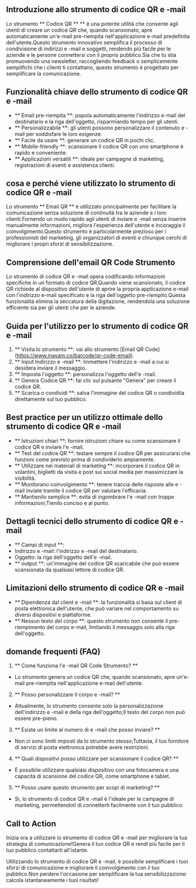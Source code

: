 ## Introduzione allo strumento di codice QR e -mail

Lo strumento ** Codice QR ** ** è una potente utilità che consente agli utenti di creare un codice QR che, quando scansionato, apre automaticamente un'e-mail pre-riempita nell'applicazione e-mail predefinita dell'utente.Questo strumento innovativo semplifica il processo di condivisione di indirizzi e -mail e soggetti, rendendo più facile per le aziende e le persone connettersi con il proprio pubblico.Sia che tu stia promuovendo una newsletter, raccogliendo feedback o semplicemente semplifichi che i clienti ti contattano, questo strumento è progettato per semplificare la comunicazione.

## Funzionalità chiave dello strumento di codice QR e -mail

- ** Email pre-riempita **: popola automaticamente l'indirizzo e-mail del destinatario e la riga dell'oggetto, risparmiando tempo per gli utenti.
- ** Personalizzabile **: gli utenti possono personalizzare il contenuto e -mail per soddisfare le loro esigenze.
- ** Facile da usare **: generare un codice QR in pochi clic.
- ** Mobile-friendly **: scansionare il codice QR con uno smartphone è rapido e conveniente.
- ** Applicazioni versatili **: ideale per campagne di marketing, registrazioni di eventi e assistenza clienti.

## cosa e perché viene utilizzato lo strumento di codice QR e -mail

Lo strumento ** Email QR ** è utilizzato principalmente per facilitare la comunicazione senza soluzione di continuità tra le aziende e i loro clienti.Fornendo un modo rapido agli utenti di inviare e -mail senza inserire manualmente informazioni, migliora l'esperienza dell'utente e incoraggia il coinvolgimento.Questo strumento è particolarmente prezioso per i professionisti del marketing, gli organizzatori di eventi e chiunque cerchi di migliorare i propri sforzi di sensibilizzazione.

## Comprensione dell'email QR Code Strumento

Lo strumento di codice QR e -mail opera codificando informazioni specifiche in un formato di codice QR.Quando viene scansionato, il codice QR richiede al dispositivo dell'utente di aprire la propria applicazione e-mail con l'indirizzo e-mail specificato e la riga dell'oggetto pre-riempito.Questa funzionalità elimina la seccatura della digitazione, rendendola una soluzione efficiente sia per gli utenti che per le aziende.

## Guida per l'utilizzo per lo strumento di codice QR e -mail

1. ** Visita lo strumento **: vai allo strumento [Email QR Code] (https://www.inayam.co/barcode/qr-code-email).
2. ** Input Indirizzo e -mail **: Immettere l'indirizzo e -mail a cui si desidera inviare il messaggio.
3. ** Imposta l'oggetto **: personalizza l'oggetto dell'e -mail.
4. ** Genera Codice QR **: fai clic sul pulsante "Genera" per creare il codice QR.
5. ** Scarica o condividi **: salva l'immagine del codice QR o condividila direttamente sul tuo pubblico.

## Best practice per un utilizzo ottimale dello strumento di codice QR e -mail

- ** Istruzioni chiari **: fornire istruzioni chiare su come scansionare il codice QR e inviare l'e -mail.
- ** Test del codice QR **: testare sempre il codice QR per assicurarsi che funzioni come previsto prima di condividerlo ampiamente.
- ** Utilizzare nei materiali di marketing **: incorporare il codice QR in volantini, biglietti da visita e post sui social media per massimizzare la visibilità.
- ** Monitorano coinvolgimento **: tenere traccia delle risposte alle e -mail inviate tramite il codice QR per valutare l'efficacia.
- ** Mantienilo semplice **: evita di ingombrare l'e -mail con troppe informazioni;Tienilo conciso e al punto.

## Dettagli tecnici dello strumento di codice QR e -mail

- ** Campi di input **:
- Indirizzo e -mail: l'indirizzo e -mail del destinatario.
- Oggetto: la riga dell'oggetto dell'e -mail.
- ** output **: un'immagine del codice QR scaricabile che può essere scansionata da qualsiasi lettore di codice QR.

## Limitazioni dello strumento di codice QR e -mail

- ** Dipendenza dal client e -mail **: la funzionalità si basa sul client di posta elettronica dell'utente, che può variare nel comportamento su diversi dispositivi e piattaforme.
- ** Nessun testo del corpo **: questo strumento non consente il pre-riempimento del corpo e-mail, limitando il messaggio solo alla riga dell'oggetto.

## domande frequenti (FAQ)

1. ** Come funziona l'e -mail QR Code Strumento? **
- Lo strumento genera un codice QR che, quando scansionato, apre un'e-mail pre-riempita nell'applicazione e-mail dell'utente.

2. ** Posso personalizzare il corpo e -mail? **
- Attualmente, lo strumento consente solo la personalizzazione dell'indirizzo e -mail e della riga dell'oggetto;Il testo del corpo non può essere pre-pieno.

3. ** Esiste un limite al numero di e -mail che posso inviare? **
- Non ci sono limiti imposti da lo strumento stesso;Tuttavia, il tuo fornitore di servizi di posta elettronica potrebbe avere restrizioni.

4. ** Quali dispositivi posso utilizzare per scansionare il codice QR? **
- È possibile utilizzare qualsiasi dispositivo con una fotocamera e una capacità di scansione del codice QR, come smartphone e tablet.

5. ** Posso usare questo strumento per scopi di marketing? **
- Sì, lo strumento di codice QR e -mail è l'ideale per le campagne di marketing, permettendoti di connetterti facilmente con il tuo pubblico.

## Call to Action

Inizia ora a utilizzare lo strumento di codice QR e -mail per migliorare la tua strategia di comunicazione!Genera il tuo codice QR e rendi più facile per il tuo pubblico contattarti all'istante.

Utilizzando lo strumento di codice QR e -mail, è possibile semplificare i tuoi sforzi di comunicazione e migliorare il coinvolgimento con il tuo pubblico.Non perdere l'occasione per semplificare la tua sensibilizzazione: calcola istantaneamente i tuoi risultati!